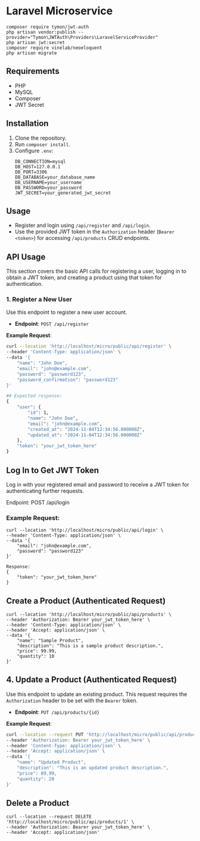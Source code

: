  # Laravel Microservice
```
composer require tymon/jwt-auth
php artisan vendor:publish --provider="Tymon\JWTAuth\Providers\LaravelServiceProvider"
php artisan jwt:secret
composer require vinelab/neoeloquent
php artisan migrate
```



## Requirements
- PHP
- MySQL
- Composer
- JWT Secret

## Installation

1. Clone the repository.
2. Run `composer install`.
3. Configure `.env`:
   ```env
   DB_CONNECTION=mysql
   DB_HOST=127.0.0.1
   DB_PORT=3306
   DB_DATABASE=your_database_name
   DB_USERNAME=your_username
   DB_PASSWORD=your_password
   JWT_SECRET=your_generated_jwt_secret

## Usage

- Register and login using `/api/register` and `/api/login`.
- Use the provided JWT token in the `Authorization` header (`Bearer <token>`) for accessing `/api/products` CRUD endpoints.


## API Usage

This section covers the basic API calls for registering a user, logging in to obtain a JWT token, and creating a product using that token for authentication.

### 1. Register a New User

Use this endpoint to register a new user account.

- **Endpoint**: `POST /api/register`

**Example Request**:

```bash
curl --location 'http://localhost/micro/public/api/register' \
--header 'Content-Type: application/json' \
--data '{
    "name": "John Doe",
    "email": "john@example.com",
    "password": "password123",
    "password_confirmation": "password123"
}'

## Expected response:
{
    "user": {
        "id": 1,
        "name": "John Doe",
        "email": "john@example.com",
        "created_at": "2024-11-04T12:34:56.000000Z",
        "updated_at": "2024-11-04T12:34:56.000000Z"
    },
    "token": "your_jwt_token_here"
}

```
## Log In to Get JWT Token
Log in with your registered email and password to receive a JWT token for authenticating further requests.

Endpoint: POST /api/login
### Example Request:
```
curl --location 'http://localhost/micro/public/api/login' \
--header 'Content-Type: application/json' \
--data '{
    "email": "john@example.com",
    "password": "password123"
}'

Response:
{
    "token": "your_jwt_token_here"
}
```
## Create a Product (Authenticated Request)
```
curl --location 'http://localhost/micro/public/api/products' \
--header 'Authorization: Bearer your_jwt_token_here' \
--header 'Content-Type: application/json' \
--header 'Accept: application/json' \
--data '{
    "name": "Sample Product",
    "description": "This is a sample product description.",
    "price": 99.99,
    "quantity": 10
}'
```

## 4. Update a Product (Authenticated Request)

Use this endpoint to update an existing product. This request requires the `Authorization` header to be set with the `Bearer` token.

- **Endpoint**: `PUT /api/products/{id}`

**Example Request**:

```bash
curl --location --request PUT 'http://localhost/micro/public/api/products/1' \
--header 'Authorization: Bearer your_jwt_token_here' \
--header 'Content-Type: application/json' \
--header 'Accept: application/json' \
--data '{
    "name": "Updated Product",
    "description": "This is an updated product description.",
    "price": 89.99,
    "quantity": 20
}'
```
## Delete a Product 
```
curl --location --request DELETE 'http://localhost/micro/public/api/products/1' \
--header 'Authorization: Bearer your_jwt_token_here' \
--header 'Accept: application/json'
```